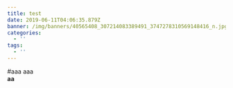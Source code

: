 ```yaml
---
title: test
date: 2019-06-11T04:06:35.879Z
banner: /img/banners/40565408_307214083389491_3747278310569148416_n.jpg
categories:
  - ''
tags:
  - ''
---
```

#aaa
aaa  
**aa**

